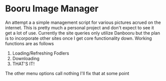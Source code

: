 # Booru Image Manager

An attempt a a simple management script for various pictures acrued on the internet. This is pretty much a personal project and don't expect to see it get a lot of use.
Currently the site queries only utilize Danbooru but the plan is to incorporate other sites once I get core functionality down. Working functions are as follows

1. Loading/Refreshing Fodlers
2. Downloading
3. THAT'S IT!

The other menu options call nothing I'll fix that at some point
